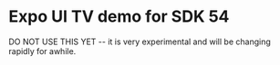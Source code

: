 # Expo UI TV demo for SDK 54

DO NOT USE THIS YET -- it is very experimental and will be changing rapidly for awhile.


